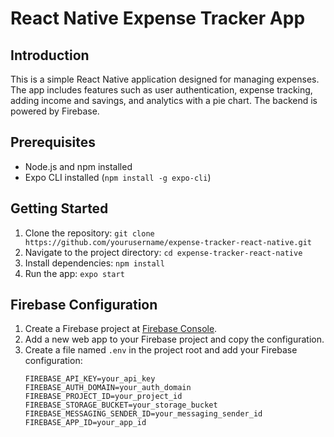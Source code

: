 # React Native Expense Tracker App

## Introduction
This is a simple React Native application designed for managing expenses. The app includes features such as user authentication, expense tracking, adding income and savings, and analytics with a pie chart. The backend is powered by Firebase.

## Prerequisites
- Node.js and npm installed
- Expo CLI installed (`npm install -g expo-cli`)

## Getting Started
1. Clone the repository: `git clone https://github.com/yourusername/expense-tracker-react-native.git`
2. Navigate to the project directory: `cd expense-tracker-react-native`
3. Install dependencies: `npm install`
4. Run the app: `expo start`

## Firebase Configuration
1. Create a Firebase project at [Firebase Console](https://console.firebase.google.com/).
2. Add a new web app to your Firebase project and copy the configuration.
3. Create a file named `.env` in the project root and add your Firebase configuration:
   ```env
   FIREBASE_API_KEY=your_api_key
   FIREBASE_AUTH_DOMAIN=your_auth_domain
   FIREBASE_PROJECT_ID=your_project_id
   FIREBASE_STORAGE_BUCKET=your_storage_bucket
   FIREBASE_MESSAGING_SENDER_ID=your_messaging_sender_id
   FIREBASE_APP_ID=your_app_id

